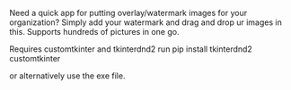 Need a quick app for putting overlay/watermark images for your organization? Simply add your watermark and drag and drop ur images in this. 
Supports hundreds of pictures in one go.

Requires customtkinter and tkinterdnd2
run pip install tkinterdnd2 customtkinter

or alternatively use the exe file.
